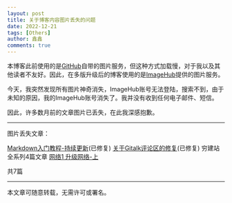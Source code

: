 ```yaml
---
layout: post
title: 关于博客内容图片丢失的问题
date: 2022-12-21
tags: [Others]
author: 鑫鑫
comments: true
---
```


本博客此前使用的是[GitHub](/goto?link=https://github.com)自带的图片服务，但这种方式加载慢，对于我以及其他读者不友好。因此，在多版升级后的博客使用的是[ImageHub](/goto?link=https://www.imagehub.cc)提供的图片服务。

今天，我突然发现所有图片神奇消失，ImageHub账号无法登陆，搜索不到，由于未知的原因，我的ImageHub账号消失了。我并没有收到任何电子邮件、短信。

因此，许多数月前的文章图片已丢失，在此我深感抱歉。

---

图片丢失文章：

[Markdown入门教程-持续更新](/markdown)(已修复) [关于Gitalk评论区的修复](/fix-gitalk/)(已修复) 穷建站全系列4篇文章 [网络1 升级网络-上](/network_1/)

共7篇

---

本文章可随意转载，无需许可或署名。
